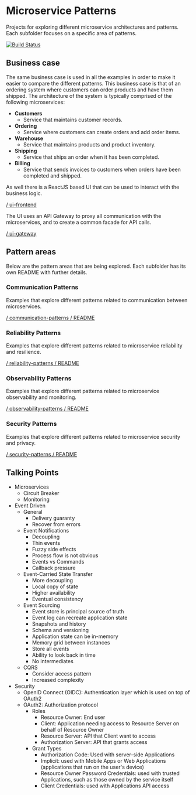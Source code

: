 # Microservice Patterns
Projects for exploring different microservice architectures and patterns. Each subfolder focuses on a specific area of patterns.

[![Build Status](https://travis-ci.org/acntech/microservice-patterns.svg?branch=develop)](https://travis-ci.org/acntech/microservice-patterns)

## Business case
The same business case is used in all the examples in order to make it easier to compare the different patterns. This business case is that of an ordering system where customers can order products and have them shipped. The architecture of the system is typically comprised of the following microservices:

* **Customers**
  * Service that maintains customer records.
* **Ordering**
  * Service where customers can create orders and add order items.
* **Warehouse**
  * Service that maintains products and product inventory.
* **Shipping**
  * Service that ships an order when it has been completed.
* **Billing**
  * Service that sends invoices to customers when orders have been completed and shipped.

As well there is a ReactJS based UI that can be used to interact with the business logic.

[/ ui-frontend](https://github.com/acntech/microservice-patterns/tree/develop/ui-frontend)

The UI uses an API Gateway to proxy all communication with the microservices, and to create a common facade for API calls.

[/ ui-gateway](https://github.com/acntech/microservice-patterns/tree/develop/ui-gateway)

## Pattern areas
Below are the pattern areas that are being explored. Each subfolder has its own README with further details. 

### Communication Patterns
Examples that explore different patterns related to communication between microservices.

[/ communication-patterns / README](https://github.com/acntech/microservice-patterns/tree/develop/communication-patterns)

### Reliability Patterns
Examples that explore different patterns related to microservice reliability and resilience.

[/ reliability-patterns / README](https://github.com/acntech/microservice-patterns/tree/develop/reliability-patterns)

### Observability Patterns
Examples that explore different patterns related to microservice observability and monitoring.

[/ observability-patterns / README](https://github.com/acntech/microservice-patterns/tree/develop/observability-patterns)

### Security Patterns
Examples that explore different patterns related to microservice security and privacy.

[/ security-patterns / README](https://github.com/acntech/microservice-patterns/tree/develop/security-patterns)

## Talking Points

* Microservices
  * Circuit Breaker
  * Monitoring
* Event Driven
  * General
    * Delivery guaranty
    * Recover from errors
  * Event Notifications
    * Decoupling
    * Thin events
    * Fuzzy side effects
    * Process flow is not obvious
    * Events vs Commands
    * Callback pressure
  * Event-Carried State Transfer
    * More decoupling
    * Local copy of state
    * Higher availability
    * Eventual consistency
  * Event Sourcing
    * Event store is principal source of truth
    * Event log can recreate application state
    * Snapshots and history
    * Schema and versioning
    * Application state can be in-memory
    * Memory grid between instances
    * Store all events
    * Ability to look back in time
    * No intermediates
  * CQRS
    * Consider access pattern
    * Increased complexity
* Security
  * OpenID Connect (OIDC): Authentication layer which is used on top of OAuth2
  * OAuth2: Authorization protocol
    * Roles
      * Resource Owner: End user
      * Client: Application needing access to Resource Server on behalf of Resource Owner
      * Resource Server: API that Client want to access
      * Authorization Server: API that grants access
    * Grant Types
      * Authorization Code: Used with server-side Applications
      * Implicit: used with Mobile Apps or Web Applications (applications that run on the user's device)
      * Resource Owner Password Credentials: used with trusted Applications, such as those owned by the service itself
      * Client Credentials: used with Applications API access

